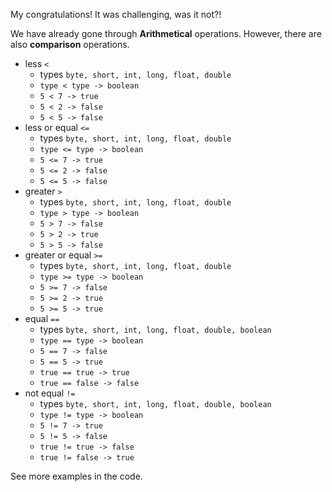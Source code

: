 My congratulations! It was challenging, was it not?!

We have already gone through **Arithmetical** operations. However, there are also **comparison**  operations.

* less `<`
  * types `byte, short, int, long, float, double`
  * `type < type -> boolean`
  * `5 < 7 -> true`
  * `5 < 2 -> false`
  * `5 < 5 -> false`
* less or equal `<=`
  * types `byte, short, int, long, float, double`
  * `type <= type -> boolean`
  * `5 <= 7 -> true`
  * `5 <= 2 -> false`
  * `5 <= 5 -> false`
* greater `>`
  * types `byte, short, int, long, float, double`
  * `type > type -> boolean`
  * `5 > 7 -> false`
  * `5 > 2 -> true`
  * `5 > 5 -> false`
* greater or equal `>=`
  * types `byte, short, int, long, float, double`
  * `type >= type -> boolean`
  * `5 >= 7 -> false`
  * `5 >= 2 -> true`
  * `5 >= 5 -> true`
* equal `==`
  * types `byte, short, int, long, float, double, boolean`
  * `type == type -> boolean`
  * `5 == 7 -> false`
  * `5 == 5 -> true`
  * `true == true -> true`
  * `true == false -> false`
* not equal `!=`
  * types `byte, short, int, long, float, double, boolean`
  * `type != type -> boolean`
  * `5 != 7 -> true`
  * `5 != 5 -> false`
  * `true != true -> false`
  * `true != false -> true`

See more examples in the code.